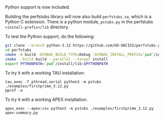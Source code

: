 Python support is now included.

Building the perfstubs library will now also build `perfstubs.so`, which
is a Python C extension. There is a python module, `pstubs.py` in the
perfstubs `<install-prefix>/lib` directory.

To test the Python support, do the following:

```bash
git clone --branch python-3.12 https://github.com/UO-OACISS/perfstubs.git
cd perfstubs
cmake -B build -DCMAKE_BUILD_TYPE=Debug -DCMAKE_INSTALL_PREFIX=`pwd`/install
cmake --build build --parallel --target install
export PYTHONPATH=`pwd`/install/lib:$PYTHONPATH
```

To try it with a working TAU installation:

```
tau_exec -T pthread,serial python3 -m pstubs ./examples/firstprime_3.12.py
pprof -a
```

To try it with a working APEX installation:

```
apex_exec --apex:csv python3 -m pstubs ./examples/firstprime_3.12.py
apex-summary.py
```
